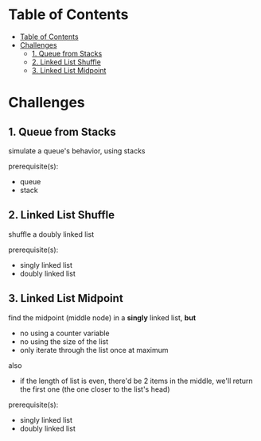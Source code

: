 # Table of Contents

- [Table of Contents](#table-of-contents)
- [Challenges](#challenges)
  - [1. Queue from Stacks](#1-queue-from-stacks)
  - [2. Linked List Shuffle](#2-linked-list-shuffle)
  - [3. Linked List Midpoint](#3-linked-list-midpoint)

# Challenges

## 1. Queue from Stacks

simulate a queue's behavior, using stacks

prerequisite(s):
- queue
- stack

## 2. Linked List Shuffle

shuffle a doubly linked list

prerequisite(s):
- singly linked list
- doubly linked list

## 3. Linked List Midpoint

find the midpoint (middle node) in a __singly__ linked list, **but**
- no using a counter variable
- no using the size of the list
- only iterate through the list once at maximum

also
- if the length of list is even, there'd be 2 items in the middle, we'll return the first one (the one closer to the list's head)

prerequisite(s):
- singly linked list
- doubly linked list
